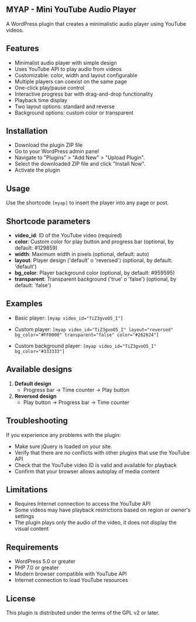 ## MYAP - Mini YouTube Audio Player
A WordPress plugin that creates a minimalistic audio player using YouTube videos.

## Features
- Minimalist audio player with simple design
- Uses YouTube API to play audio from videos
- Customizable: color, width and layout configurable
- Multiple players can coexist on the same page
- One-click play/pause control
- Interactive progress bar with drag-and-drop functionality
- Playback time display
- Two layout options: standard and reverse
- Background options: custom color or transparent

## Installation
- Download the plugin ZIP file
- Go to your WordPress admin panel
- Navigate to "Plugins" > "Add New" > "Upload Plugin".
- Select the downloaded ZIP file and click "Install Now".
- Activate the plugin

## Usage
Use the shortcode `[myap]` to insert the player into any page or post.

## Shortcode parameters
- **video_id**: ID of the YouTube video (required)
- **color**: Custom color for play button and progress bar (optional, by default: #129859)
- **width**: Maximum width in pixels (optional, default: auto)
- **layout**: Player design ('default' o 'reversed') (optional, by default: 'default')
- **bg_color**: Player background color (optional, by default: #959595)
- **transparent**: Transparent background ('true' o 'false') (optional, by default: 'false')

## Examples
- Basic player:
`[myap video_id="TiZ3gvoO5_I"]`

- Custom player:
`[myap video_id="TiZ3gvoO5_I" layout="reversed" bg_color="#FF0000" transparent="false" color="#262624"]`

- Custom background player:
`[myap video_id="TiZ3gvoO5_I" bg_color="#333333"]`

## Available designs
1. **Default design**
   - Progress bar → Time counter → Play button
2. **Reversed design**
   - Play button → Progress bar → Time counter

## Troubleshooting
If you experience any problems with the plugin:

- Make sure jQuery is loaded on your site.
- Verify that there are no conflicts with other plugins that use the YouTube API
- Check that the YouTube video ID is valid and available for playback
- Confirm that your browser allows autoplay of media content

## Limitations
- Requires Internet connection to access the YouTube API
- Some videos may have playback restrictions based on region or owner's settings
- The plugin plays only the audio of the video, it does not display the visual content

## Requirements
- WordPress 5.0 or greater
- PHP 7.0 or greater
- Modern browser compatible with YouTube API
- Internet connection to load YouTube resources

## License
This plugin is distributed under the terms of the GPL v2 or later.
